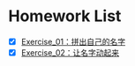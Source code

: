 # Homework List
- [x] [Exercise_01：拼出自己的名字](https://github.com/zhousiyuan12138/compuational_physics_N2015301020051/blob/master/Exercise_01.md)
- [x] [Exercise_02：让名字动起来](https://github.com/zhousiyuan12138/compuational_physics_N2015301020051/blob/master/Exercise_02.md)
